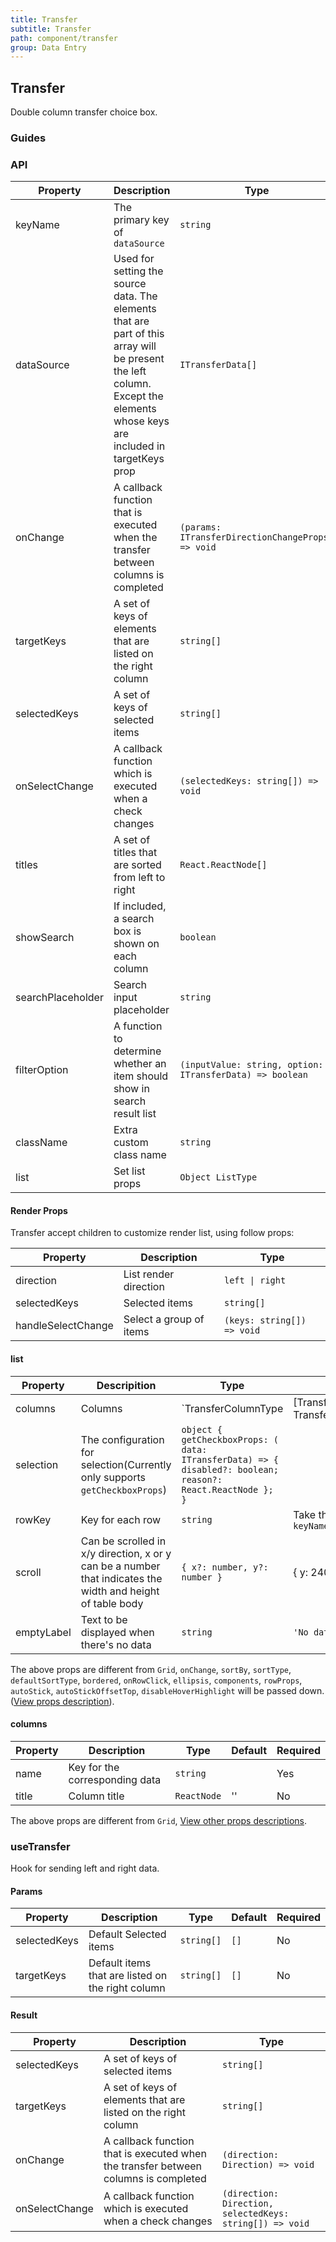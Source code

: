 ```yaml
---
title: Transfer
subtitle: Transfer
path: component/transfer
group: Data Entry
---
```


## Transfer

Double column transfer choice box.

### Guides

### API

| Property          | Description                                                                                                                                                                | Type                                                     | Default                | Alternative | Required |
| ----------------- | -------------------------------------------------------------------------------------------------------------------------------------------------------------------------- | -------------------------------------------------------- | ---------------------- | ----------- | -------- |
| keyName           | The primary key of `dataSource`                                                                                                                                            | `string`                                                 |                        |             | Yes      |
| dataSource        | Used for setting the source data. The elements that are part of this array will be present the left column. Except the elements whose keys are included in targetKeys prop | `ITransferData[]`                                        |                        |             | Yes      |
| onChange          | A callback function that is executed when the transfer between columns is completed                                                                                        | `(params: ITransferDirectionChangeProps) => void`        |                        |             | Yes      |
| targetKeys        | A set of keys of elements that are listed on the right column                                                                                                              | `string[]`                                               | `[]`                   |             | No       |
| selectedKeys      | A set of keys of selected items                                                                                                                                            | `string[]`                                               | `[]`                   |             | No       |
| onSelectChange    | A callback function which is executed when a check changes                                                                                                                 | `(selectedKeys: string[]) => void`                       |                        |             | No       |
| titles            | A set of titles that are sorted from left to right                                                                                                                         | `React.ReactNode[]`                                      | `['Source', 'Target']` |             | No       |
| showSearch        | If included, a search box is shown on each column                                                                                                                          | `boolean`                                                | `false`                | `true`      | No       |
| searchPlaceholder | Search input placeholder                                                                                                                                                   | `string`                                                 | `Please Enter`         |             | No       |
| filterOption      | A function to determine whether an item should show in search result list                                                                                                  | `(inputValue: string, option: ITransferData) => boolean` |                        |             | No       |
| className         | Extra custom class name                                                                                                                                                    | `string`                                                 | ''                     |             | No       |
| list              | Set list props                                                                                                                                                             | `Object ListType`                                        |                        |             | No       |

#### Render Props

Transfer accept children to customize render list, using follow props:

| Property           | Description             | Type                       |
| ------------------ | ----------------------- | -------------------------- |
| direction          | List render direction   | `left \| right`            |
| selectedKeys       | Selected items          | `string[]`                 |
| handleSelectChange | Select a group of items | `(keys: string[]) => void` |

#### list

| Property              | Descripition                                                                                               | Type                                                                                                       | Default                     | Required |
| --------------------- | ---------------------------------------------------------------------------------------------------------- | ---------------------------------------------------------------------------------------------------------- | --------------------------- | -------- |
| columns               | Columns                                                                                                    | `TransferColumnType | [TransferColumnType, TransferColumnType]`                                            |                             | Yes      |
| selection             | The configuration for selection(Currently only supports `getCheckboxProps`)                                | `object { getCheckboxProps: ( data: ITransferData) => { disabled?: boolean; reason?: React.ReactNode }; }` |                             | No       |
| rowKey                | Key for each row                                                                                           | `string`                                                                                                   | Take the value of `keyName` | No       |
| scroll                | Can be scrolled in x/y direction, x or y can be a number that indicates the width and height of table body | `{ x?: number, y?: number }`                                                                               | { y: 240 }                  | No       |
| emptyLabel            | Text to be displayed when there's no data                                                                  | `string`                                                                                                   | `'No data'`                 | No       |

The above props are different from `Grid`, `onChange`, `sortBy`, `sortType`, `defaultSortType`, `bordered`, `onRowClick`, `ellipsis`, `components`, `rowProps`, `autoStick`, `autoStickOffsetTop`, `disableHoverHighlight` will be passed down.([View props description](https://youzan.github.io/zent/en/component/grid#api)).

#### columns

| Property    | Description                                                                                     | Type                                                                                                                   | Default | Required |
| ----------- | ----------------------------------------------------------------------------------------------- | ---------------------------------------------------------------------------------------------------------------------- | ------- | -------- |
| name        | Key for the corresponding data                                                                  | `string`                                                                                                               |         | Yes      |
| title       | Column title                                                                                    | `ReactNode`                                                                                                            | ''      | No       |
The above props are different from `Grid`, [View other props descriptions](https://youzan.github.io/zent/en/component/grid#columns).

### useTransfer

Hook for sending left and right data.

#### Params

| Property     | Description                                       | Type       | Default | Required |
| ------------ | ------------------------------------------------- | ---------- | ------- | -------- |
| selectedKeys | Default Selected items                            | `string[]` | `[]`    | No       |
| targetKeys   | Default items that are listed on the right column | `string[]` | `[]`    | No       |

#### Result

| Property       | Description                                                                         | Type                                                     |
| -------------- | ----------------------------------------------------------------------------------- | -------------------------------------------------------- |
| selectedKeys   | A set of keys of selected items                                                     | `string[]`                                               |
| targetKeys     | A set of keys of elements that are listed on the right column                       | `string[]`                                               |
| onChange       | A callback function that is executed when the transfer between columns is completed | `(direction: Direction) => void`                         |
| onSelectChange | A callback function which is executed when a check changes                          | `(direction: Direction, selectedKeys: string[]) => void` |
